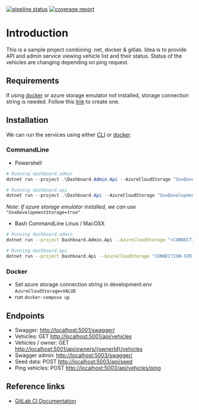 [![pipeline status](https://gitlab.com/shahboura/github-vehicle-dashboard/badges/master/pipeline.svg)](https://gitlab.com/shahboura/github-vehicle-dashboard/commits/master) [![coverage report](https://gitlab.com/shahboura/github-vehicle-dashboard/badges/master/coverage.svg)](https://gitlab.com/shahboura/github-vehicle-dashboard/commits/master)

# Introduction

This is a sample project combining .net, docker & gitlab. Idea is to provide API and admin service viewing vehicle list and their status. Status of the vehicles are changing depending on ping request.

## Requirements

If using [docker](#docker) or azure storage emulator not installed, storage connection string is needed.
Follow this [link](https://docs.microsoft.com/en-us/azure/storage/common/storage-quickstart-create-account?tabs=azure-portal) to create one.

## Installation

We can run the services using either [CLI](#CommandLine) or [docker](#docker).

### CommandLine

* Powershell

```powershell
# Running dashboard.admin
dotnet run --project .\Dashboard.Admin.Api --AzureCloudStorage "UseDevelopmentStorage=true"

# Running dashboard.api
dotnet run --project .\Dashboard.Api --AzureCloudStorage "UseDevelopmentStorage=true"
```

*Note: If azure storage emulator installed, we can use `"UseDevelopmentStorage=true"`*

* Bash
CommandLine Linus / MacOSX

```bash
# Running dashboard.admin
dotnet run --project Dashboard.Admin.Api --AzureCloudStorage "<CONNECTION-STRING>"

# Running dashboard.api
dotnet run --project Dashboard.Api --AzureCloudStorage "CONNECTION-STRING"
```

### Docker

* Set azure storage connection string in development.env `AzureCloudStorage=VALUE`
* run `docker-compose up`

## Endpoints

* Swagger: <http://localhost:5001/swagger/>
* Vehicles: GET <http://localhost:5001/api/vehicles>
* Vehicles / owner: GET <http://localhost:5001/api/owners/{ownerId}/vehicles>
* Swagger admin: <http://localhost:5003/swagger/>
* Seed data: POST <http://localhost:5003/api/seed>
* Ping vehicles: POST <http://localhost:5003/api/vehicles/ping>

## Reference links

* [GitLab CI Documentation](https://docs.gitlab.com/ee/ci/)
